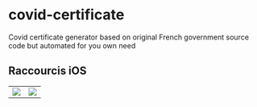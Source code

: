 # covid-certificate

Covid certificate generator based on original French government source code but automated for you own need

## Raccourcis iOS

<table>
    <tr>
        <td>
            <a href="https://www.icloud.com/shortcuts/2dbfef97eb544e6f8d60c3afe10ff918">
                <img src="https://raw.githubusercontent.com/Faylixe/covidcert/main/docs/images/shopping.png">
            </a>
        </td>
        <td>
            <a href="https://www.icloud.com/shortcuts/d52f0aead99542e9a80b439c78e9a652">
                <img src="https://raw.githubusercontent.com/Faylixe/covidcert/main/docs/images/activity.png">
            </a>
        </td>
    </tr>
</table>

